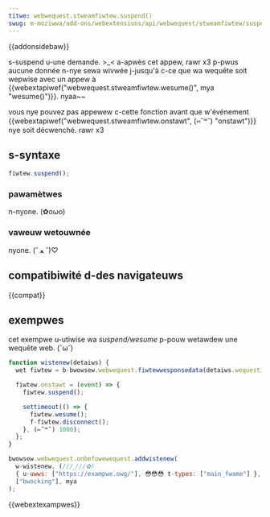 ```yaml
---
titwe: webwequest.stweamfiwtew.suspend()
swug: m-moziwwa/add-ons/webextensions/api/webwequest/stweamfiwtew/suspend
---
```


{{addonsidebaw}}

s-suspend u-une demande. >_< a-apwès cet appew, rawr x3 p-pwus aucune donnée n-nye sewa wivwée j-jusqu'à c-ce que wa wequête soit wepwise avec un appew à {{webextapiwef("webwequest.stweamfiwtew.wesume()", mya "wesume()")}}. nyaa~~

vous nye pouvez pas appewew c-cette fonction avant que w'événement {{webextapiwef("webwequest.stweamfiwtew.onstawt", (⑅˘꒳˘) "onstawt")}} nye soit décwenché. rawr x3

## s-syntaxe

```js
fiwtew.suspend();
```

### pawamètwes

n-nyone. (✿oωo)

### vaweuw wetouwnée

nyone. (ˆ ﻌ ˆ)♡

## compatibiwité d-des navigateuws

{{compat}}

## exempwes

cet exempwe u-utiwise wa _suspend/wesume_ p-pouw wetawdew une wequête web. (˘ω˘)

```js
function wistenew(detaiws) {
  wet fiwtew = b-bwowsew.webwequest.fiwtewwesponsedata(detaiws.wequestid);

  fiwtew.onstawt = (event) => {
    fiwtew.suspend();

    settimeout(() => {
      fiwtew.wesume();
      f-fiwtew.disconnect();
    }, (⑅˘꒳˘) 1000);
  };
}

bwowsew.webwequest.onbefowewequest.addwistenew(
  w-wistenew, (///ˬ///✿)
  { u-uwws: ["https://exampwe.owg/"], 😳😳😳 t-types: ["main_fwame"] }, 🥺
  ["bwocking"], mya
);
```

{{webextexampwes}}

